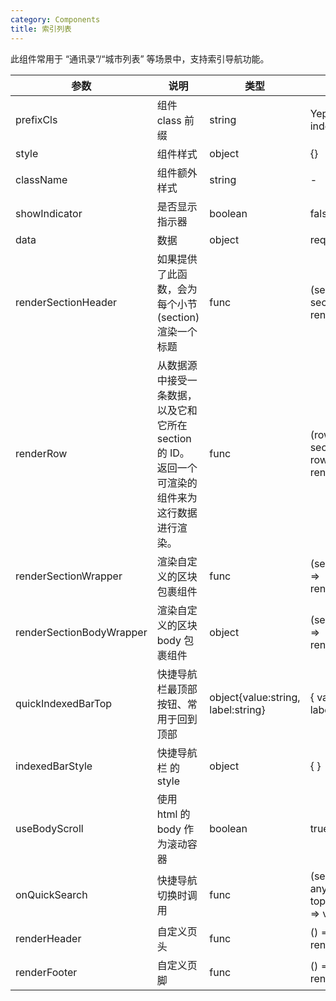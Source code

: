 ```yaml
---
category: Components
title: 索引列表
---
```


此组件常用于 “通讯录”/“城市列表” 等场景中，支持索引导航功能。

<DEMO>

| 参数                     | 说明                                                                                             | 类型                               | 默认值                                    |
| ------------------------ | ------------------------------------------------------------------------------------------------ | ---------------------------------- | ----------------------------------------- |
| prefixCls                | 组件 class 前缀                                                                                  | string                             | Yep-indexed-list                          |
| style                    | 组件样式                                                                                         | object                             | {}                                        |
| className                | 组件额外样式                                                                                     | string                             | -                                         |
| showIndicator            | 是否显示指示器                                                                                   | boolean                            | false                                     |
| data                     | 数据                                                                                             | object                             | required                                  |
| renderSectionHeader      | 如果提供了此函数，会为每个小节(section)渲染一个标题                                              | func                               | (sectionData, sectionID) => renderable    |
| renderRow                | 从数据源中接受一条数据，以及它和它所在 section 的 ID。返回一个可渲染的组件来为这行数据进行渲染。 | func                               | (rowData, sectionID, rowID) => renderable |
| renderSectionWrapper     | 渲染自定义的区块包裹组件                                                                         | func                               | (sectionID) => renderable                 |
| renderSectionBodyWrapper | 渲染自定义的区块 body 包裹组件                                                                   | object                             | (sectionID) => renderable                 |
| quickIndexedBarTop       | 快捷导航栏最顶部按钮、常用于回到顶部                                                             | object{value:string, label:string} | { value: '#', label: '#' }                |
| indexedBarStyle          | 快捷导航栏 的 style                                                                              | object                             | { }                                       |
| useBodyScroll            | 使用 html 的 body 作为滚动容器                                                                   | boolean                            | true                                      |
| onQuickSearch            | 快捷导航切换时调用                                                                               | func                               | (sectionID: any, topId?:any) => void      |
| renderHeader             | 自定义页头                                                                                       | func                               | () => renderable                          |
| renderFooter             | 自定义页脚                                                                                       | func                               | () => renderable                          |
